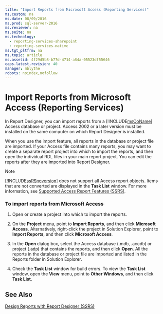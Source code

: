 ```yaml
---
title: "Import Reports from Microsoft Access (Reporting Services)"
ms.custom: na
ms.date: 08/09/2016
ms.prod: sql-server-2016
ms.reviewer: na
ms.suite: na
ms.technology: 
  - reporting-services-sharepoint
  - reporting-services-native
ms.tgt_pltfrm: na
ms.topic: article
ms.assetid: 4f29d5b8-b77d-4714-a84a-05523df55646
caps.latest.revision: 40
manager: mblythe
robots: noindex,nofollow
---
```

# Import Reports from Microsoft Access (Reporting Services)
In Report Designer, you can import reports from a [!INCLUDE[msCoName](../../Topics/TopicNameContainA/tokens/msCoName_md.md)] Access database or project. Access 2002 or a later version must be installed on the same computer on which Report Designer is installed.  
  
 When you use the import feature, all reports in the database or project file are imported. If your Access file contains many reports, you may want to create a separate report project into which to import the reports, and then open the individual RDL files in your main report project. You can edit the reports after they are imported into Report Designer.  
  
> [!NOTE]  
>  [!INCLUDE[ssRSnoversion](../../Topics/TopicNameContainA/tokens/ssRSnoversion_md.md)] does not support all Access report objects. Items that are not converted are displayed in the **Task List** window. For more information, see [Supported Access Report Features (SSRS)](../../Topics/TopicNameNotContainA/Supported-Access-Report-Features--SSRS-.md).  
  
### To import reports from Microsoft Access  
  
1.  Open or create a project into which to import the reports.  
  
2.  On the **Project** menu, point to **Import Reports**, and then click **Microsoft Access**. Alternatively, right-click the project in Solution Explorer, point to **Import Reports**, and then click **Microsoft Access**.  
  
3.  In the **Open** dialog box, select the Access database (.mdb, .accdb) or project (.adp) that contains the reports, and then click **Open**. All the reports in the database or project file are imported and listed in the Reports folder in Solution Explorer.  
  
4.  Check the **Task List** window for build errors. To view the **Task List** window, open the **View** menu, point to **Other Windows**, and then click **Task List**.  
  
## See Also  
 [Design Reports with Report Designer (SSRS)](../../Topics/TopicNameNotContainA/Design-Reports-with-Report-Designer--SSRS-.md)